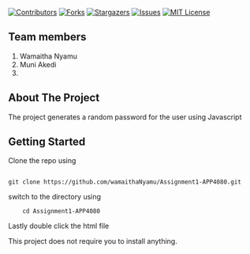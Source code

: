 <div id="top"></div>
<!--
*** Thanks for checking out the Best-README-Template. If you have a suggestion
*** that would make this better, please fork the repo and create a pull request
*** or simply open an issue with the tag "enhancement".
*** Don't forget to give the project a star!
*** Thanks again! Now go create something AMAZING! :D
-->



<!-- PROJECT SHIELDS -->
<!--
*** I'm using markdown "reference style" links for readability.
*** Reference links are enclosed in brackets [ ] instead of parentheses ( ).
*** See the bottom of this document for the declaration of the reference variables
*** for contributors-url, forks-url, etc. This is an optional, concise syntax you may use.
*** https://www.markdownguide.org/basic-syntax/#reference-style-links
-->
[![Contributors][contributors-shield]][contributors-url]
[![Forks][forks-shield]][forks-url]
[![Stargazers][stars-shield]][stars-url]
[![Issues][issues-shield]][issues-url]
[![MIT License][license-shield]][license-url]



## Team members

1. Wamaitha Nyamu
2. Muni Akedi
3. 



<!-- ABOUT THE PROJECT -->
## About The Project

The project generates a random password for the user using Javascript

<!-- GETTING STARTED -->
## Getting Started

Clone the repo using


```shell

git clone https://github.com/wamaithaNyamu/Assignment1-APP4080.git

```

switch to the directory using

```shell
    cd Assignment1-APP4080

```

Lastly double click the html file 

This project does not require you to install anything.



<!-- MARKDOWN LINKS & IMAGES -->
<!-- https://www.markdownguide.org/basic-syntax/#reference-style-links -->
[contributors-shield]: https://img.shields.io/github/contributors/wamaithanyamu/Building-a-telegram-bot-using-azure-cognitive-services.svg?style=for-the-badge
[contributors-url]: https://github.com/wamaithanyamu/Building-a-telegram-bot-using-azure-cognitive-services/graphs/contributors
[forks-shield]: https://img.shields.io/github/forks/wamaithanyamu/Building-a-telegram-bot-using-azure-cognitive-services.svg?style=for-the-badge
[forks-url]: https://github.com/wamaithanyamu/Building-a-telegram-bot-using-azure-cognitive-services/network/members
[stars-shield]: https://img.shields.io/github/stars/wamaithanyamu/Building-a-telegram-bot-using-azure-cognitive-services.svg?style=for-the-badge
[stars-url]: https://github.com/wamaithanyamu/Building-a-telegram-bot-using-azure-cognitive-services/stargazers
[issues-shield]: https://img.shields.io/github/issues/wamaithanyamu/Building-a-telegram-bot-using-azure-cognitive-services.svg?style=for-the-badge
[issues-url]: https://github.com/wamaithanyamu/Building-a-telegram-bot-using-azure-cognitive-services/issues
[license-shield]: https://img.shields.io/github/license/wamaithanyamu/Building-a-telegram-bot-using-azure-cognitive-services.svg?style=for-the-badge
[license-url]: https://github.com/wamaithanyamu/Building-a-telegram-bot-using-azure-cognitive-services/blob/master/LICENSE.txt
